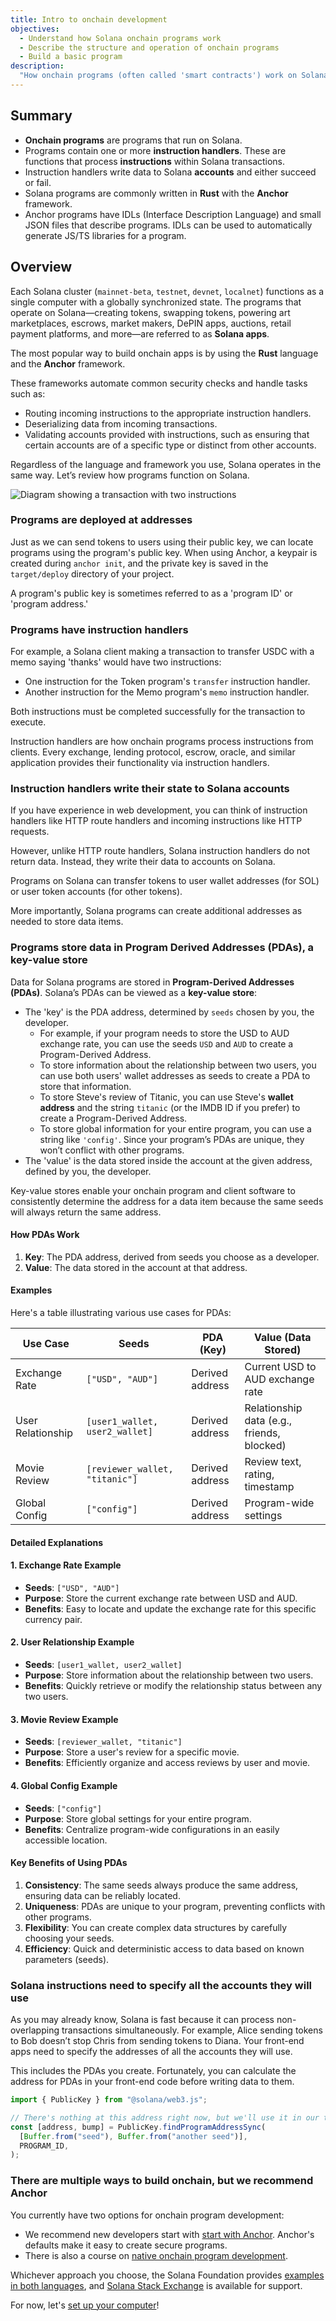 ```yaml
---
title: Intro to onchain development
objectives:
  - Understand how Solana onchain programs work
  - Describe the structure and operation of onchain programs
  - Build a basic program
description:
  "How onchain programs (often called 'smart contracts') work on Solana."
---
```


## Summary

- **Onchain programs** are programs that run on Solana.
- Programs contain one or more **instruction handlers**. These are functions
  that process **instructions** within Solana transactions.
- Instruction handlers write data to Solana **accounts** and either succeed or
  fail.
- Solana programs are commonly written in **Rust** with the **Anchor**
  framework.
- Anchor programs have IDLs (Interface Description Language) and small JSON
  files that describe programs. IDLs can be used to automatically generate JS/TS
  libraries for a program.

## Overview

Each Solana cluster (`mainnet-beta`, `testnet`, `devnet`, `localnet`) functions
as a single computer with a globally synchronized state. The programs that
operate on Solana—creating tokens, swapping tokens, powering art marketplaces,
escrows, market makers, DePIN apps, auctions, retail payment platforms, and
more—are referred to as **Solana apps**.

The most popular way to build onchain apps is by using the **Rust** language and
the **Anchor** framework.

These frameworks automate common security checks and handle tasks such as:

- Routing incoming instructions to the appropriate instruction handlers.
- Deserializing data from incoming transactions.
- Validating accounts provided with instructions, such as ensuring that certain
  accounts are of a specific type or distinct from other accounts.

Regardless of the language and framework you use, Solana operates in the same
way. Let’s review how programs function on Solana.

![Diagram showing a transaction with two instructions](/public/assets/courses/unboxed/transaction-and-instructions.svg)

### Programs are deployed at addresses

Just as we can send tokens to users using their public key, we can locate
programs using the program's public key. When using Anchor, a keypair is created
during `anchor init`, and the private key is saved in the `target/deploy`
directory of your project.

A program's public key is sometimes referred to as a 'program ID' or 'program
address.'

### Programs have instruction handlers

For example, a Solana client making a transaction to transfer USDC with a memo
saying 'thanks' would have two instructions:

- One instruction for the Token program's `transfer` instruction handler.
- Another instruction for the Memo program's `memo` instruction handler.

Both instructions must be completed successfully for the transaction to execute.

Instruction handlers are how onchain programs process instructions from clients.
Every exchange, lending protocol, escrow, oracle, and similar application
provides their functionality via instruction handlers.

### Instruction handlers write their state to Solana accounts

If you have experience in web development, you can think of instruction handlers
like HTTP route handlers and incoming instructions like HTTP requests.

However, unlike HTTP route handlers, Solana instruction handlers do not return
data. Instead, they write their data to accounts on Solana.

Programs on Solana can transfer tokens to user wallet addresses (for SOL) or
user token accounts (for other tokens).

More importantly, Solana programs can create additional addresses as needed to
store data items.

### Programs store data in Program Derived Addresses (PDAs), a key-value store

Data for Solana programs are stored in **Program-Derived Addresses (PDAs)**.
Solana’s PDAs can be viewed as a **key-value store**:

- The 'key' is the PDA address, determined by `seeds` chosen by you, the
  developer.
  - For example, if your program needs to store the USD to AUD exchange rate,
    you can use the seeds `USD` and `AUD` to create a Program-Derived Address.
  - To store information about the relationship between two users, you can use
    both users' wallet addresses as seeds to create a PDA to store that
    information.
  - To store Steve's review of Titanic, you can use Steve's **wallet address**
    and the string `titanic` (or the IMDB ID if you prefer) to create a
    Program-Derived Address.
  - To store global information for your entire program, you can use a string
    like `'config'`. Since your program’s PDAs are unique, they won’t conflict
    with other programs.
- The 'value' is the data stored inside the account at the given address,
  defined by you, the developer.

Key-value stores enable your onchain program and client software to consistently
determine the address for a data item because the same seeds will always return
the same address.

#### How PDAs Work

1. **Key**: The PDA address, derived from seeds you choose as a developer.
2. **Value**: The data stored in the account at that address.

#### Examples

Here's a table illustrating various use cases for PDAs:

| Use Case          | Seeds                          | PDA (Key)       | Value (Data Stored)                        |
| ----------------- | ------------------------------ | --------------- | ------------------------------------------ |
| Exchange Rate     | `["USD", "AUD"]`               | Derived address | Current USD to AUD exchange rate           |
| User Relationship | `[user1_wallet, user2_wallet]` | Derived address | Relationship data (e.g., friends, blocked) |
| Movie Review      | `[reviewer_wallet, "titanic"]` | Derived address | Review text, rating, timestamp             |
| Global Config     | `["config"]`                   | Derived address | Program-wide settings                      |

#### Detailed Explanations

#### 1. Exchange Rate Example

- **Seeds**: `["USD", "AUD"]`
- **Purpose**: Store the current exchange rate between USD and AUD.
- **Benefits**: Easy to locate and update the exchange rate for this specific
  currency pair.

#### 2. User Relationship Example

- **Seeds**: `[user1_wallet, user2_wallet]`
- **Purpose**: Store information about the relationship between two users.
- **Benefits**: Quickly retrieve or modify the relationship status between any
  two users.

#### 3. Movie Review Example

- **Seeds**: `[reviewer_wallet, "titanic"]`
- **Purpose**: Store a user's review for a specific movie.
- **Benefits**: Efficiently organize and access reviews by user and movie.

#### 4. Global Config Example

- **Seeds**: `["config"]`
- **Purpose**: Store global settings for your entire program.
- **Benefits**: Centralize program-wide configurations in an easily accessible
  location.

#### Key Benefits of Using PDAs

1. **Consistency**: The same seeds always produce the same address, ensuring
   data can be reliably located.
2. **Uniqueness**: PDAs are unique to your program, preventing conflicts with
   other programs.
3. **Flexibility**: You can create complex data structures by carefully choosing
   your seeds.
4. **Efficiency**: Quick and deterministic access to data based on known
   parameters (seeds).

### Solana instructions need to specify all the accounts they will use

As you may already know, Solana is fast because it can process non-overlapping
transactions simultaneously. For example, Alice sending tokens to Bob doesn’t
stop Chris from sending tokens to Diana. Your front-end apps need to specify the
addresses of all the accounts they will use.

This includes the PDAs you create. Fortunately, you can calculate the address
for PDAs in your front-end code before writing data to them.

```typescript
import { PublicKey } from "@solana/web3.js";

// There's nothing at this address right now, but we'll use it in our transaction
const [address, bump] = PublicKey.findProgramAddressSync(
  [Buffer.from("seed"), Buffer.from("another seed")],
  PROGRAM_ID,
);
```

### There are multiple ways to build onchain, but we recommend Anchor

You currently have two options for onchain program development:

- We recommend new developers start with
  [start with Anchor](/content/courses/onchain-development/intro-to-anchor).
  Anchor's defaults make it easy to create secure programs.
- There is also a course on
  [native onchain program development](/content/courses/native-onchain-development).

Whichever approach you choose, the Solana Foundation provides
[examples in both languages](https://github.com/solana-developers/program-examples),
and [Solana Stack Exchange](https://solana.stackexchange.com/) is available for
support.

For now, let's
[set up your computer](/content/courses/onchain-development/local-setup)!

